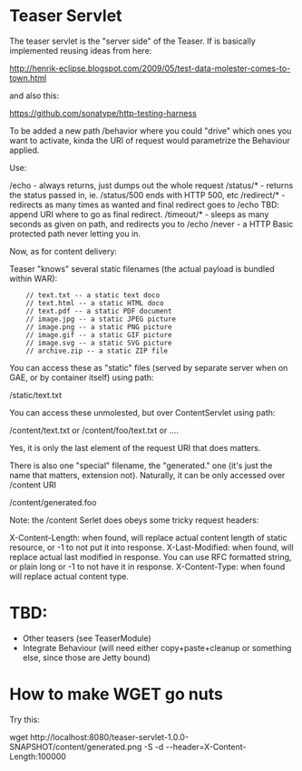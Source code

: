 Teaser Servlet
==============

The teaser servlet is the "server side" of the Teaser. If is basically implemented reusing ideas from here:

http://henrik-eclipse.blogspot.com/2009/05/test-data-molester-comes-to-town.html

and also this:

https://github.com/sonatype/http-testing-harness

To be added a new path /behavior where you could "drive" which ones you want to activate, kinda the URI of request would parametrize the Behaviour applied.


Use:

/echo - always returns, just dumps out the whole request
/status/* - returns the status passed in, ie. /status/500 ends with HTTP 500, etc
/redirect/* - redirects as many times as wanted and final redirect goes to /echo TBD: append URI where to go as final redirect.
/timeout/* - sleeps as many seconds as given on path, and redirects you to /echo
/never - a HTTP Basic protected path never letting you in.

Now, as for content delivery:

Teaser "knows" several static filenames (the actual payload is bundled within WAR):

        // text.txt -- a static text doco
        // text.html -- a static HTML doco
        // text.pdf -- a static PDF document
        // image.jpg -- a static JPEG picture
        // image.png -- a static PNG picture
        // image.gif -- a static GIF picture
        // image.svg -- a static SVG picture
        // archive.zip -- a static ZIP file

You can access these as "static" files (served by separate server when on GAE, or by container itself) using path:

/static/text.txt

You can access these unmolested, but over ContentServlet using path:

/content/text.txt or
/content/foo/text.txt or
....

Yes, it is only the last element of the request URI that does matters.

There is also one "special" filename, the "generated." one (it's just the name that matters, extension not). Naturally, it can be only accessed over /content URI

/content/generated.foo


Note: the /content Serlet does obeys some tricky request headers:

X-Content-Length: when found, will replace actual content length of static resource, or -1 to not put it into response.
X-Last-Modified: when found, will replace actual last modified in response. You can use RFC formatted string, or plain long or -1 to not have it in response.
X-Content-Type: when found will replace actual content type.


TBD:
====

* Other teasers (see TeaserModule)
* Integrate Behaviour (will need either copy+paste+cleanup or something else, since those are Jetty bound)

How to make WGET go nuts
========================

Try this:

wget http://localhost:8080/teaser-servlet-1.0.0-SNAPSHOT/content/generated.png -S -d --header=X-Content-Length:100000
